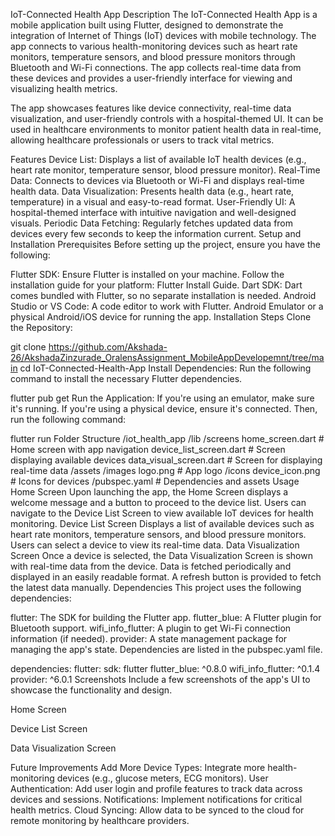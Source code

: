 IoT-Connected Health App
Description
The IoT-Connected Health App is a mobile application built using Flutter, designed to demonstrate the integration of Internet of Things (IoT) devices with mobile technology. The app connects to various health-monitoring devices such as heart rate monitors, temperature sensors, and blood pressure monitors through Bluetooth and Wi-Fi connections. The app collects real-time data from these devices and provides a user-friendly interface for viewing and visualizing health metrics.

The app showcases features like device connectivity, real-time data visualization, and user-friendly controls with a hospital-themed UI. It can be used in healthcare environments to monitor patient health data in real-time, allowing healthcare professionals or users to track vital metrics.

Features
Device List: Displays a list of available IoT health devices (e.g., heart rate monitor, temperature sensor, blood pressure monitor).
Real-Time Data: Connects to devices via Bluetooth or Wi-Fi and displays real-time health data.
Data Visualization: Presents health data (e.g., heart rate, temperature) in a visual and easy-to-read format.
User-Friendly UI: A hospital-themed interface with intuitive navigation and well-designed visuals.
Periodic Data Fetching: Regularly fetches updated data from devices every few seconds to keep the information current.
Setup and Installation
Prerequisites
Before setting up the project, ensure you have the following:

Flutter SDK: Ensure Flutter is installed on your machine. Follow the installation guide for your platform: Flutter Install Guide.
Dart SDK: Dart comes bundled with Flutter, so no separate installation is needed.
Android Studio or VS Code: A code editor to work with Flutter.
Android Emulator or a physical Android/iOS device for running the app.
Installation Steps
Clone the Repository:

git clone https://github.com/Akshada-26/AkshadaZinzurade_OralensAssignment_MobileAppDevelopemnt/tree/main
cd IoT-Connected-Health-App
Install Dependencies: Run the following command to install the necessary Flutter dependencies.

flutter pub get
Run the Application: If you're using an emulator, make sure it's running. If you're using a physical device, ensure it's connected. Then, run the following command:

flutter run
Folder Structure
/iot_health_app
  /lib
    /screens
      home_screen.dart        # Home screen with app navigation
      device_list_screen.dart # Screen displaying available devices
      data_visual_screen.dart # Screen for displaying real-time data
  /assets
    /images
      logo.png               # App logo
    /icons
      device_icon.png        # Icons for devices
  /pubspec.yaml              # Dependencies and assets
Usage
Home Screen
Upon launching the app, the Home Screen displays a welcome message and a button to proceed to the device list.
Users can navigate to the Device List Screen to view available IoT devices for health monitoring.
Device List Screen
Displays a list of available devices such as heart rate monitors, temperature sensors, and blood pressure monitors.
Users can select a device to view its real-time data.
Data Visualization Screen
Once a device is selected, the Data Visualization Screen is shown with real-time data from the device.
Data is fetched periodically and displayed in an easily readable format.
A refresh button is provided to fetch the latest data manually.
Dependencies
This project uses the following dependencies:

flutter: The SDK for building the Flutter app.
flutter_blue: A Flutter plugin for Bluetooth support.
wifi_info_flutter: A plugin to get Wi-Fi connection information (if needed).
provider: A state management package for managing the app's state.
Dependencies are listed in the pubspec.yaml file.

dependencies:
  flutter:
    sdk: flutter
  flutter_blue: ^0.8.0
  wifi_info_flutter: ^0.1.4
  provider: ^6.0.1
Screenshots
Include a few screenshots of the app's UI to showcase the functionality and design.

Home Screen

Device List Screen

Data Visualization Screen

Future Improvements
Add More Device Types: Integrate more health-monitoring devices (e.g., glucose meters, ECG monitors).
User Authentication: Add user login and profile features to track data across devices and sessions.
Notifications: Implement notifications for critical health metrics.
Cloud Syncing: Allow data to be synced to the cloud for remote monitoring by healthcare providers.

